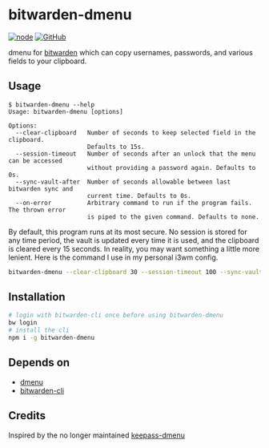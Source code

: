 # bitwarden-dmenu

[![node](https://img.shields.io/node/v/bitwarden-dmenu.svg)](http://npmjs.com/package/bitwarden-dmenu)
[![GitHub](https://img.shields.io/github/license/andykais/bitwarden-dmenu.svg)](https://github.com/andykais/bitwarden-dmenu/blob/master/LICENSE)



dmenu for [bitwarden](https://bitwarden.com/) which can copy usernames, passwords, and various fields to your
clipboard.

## Usage
```
$ bitwarden-dmenu --help
Usage: bitwarden-dmenu [options]

Options:
  --clear-clipboard   Number of seconds to keep selected field in the clipboard.
                      Defaults to 15s.
  --session-timeout   Number of seconds after an unlock that the menu can be accessed
                      without providing a password again. Defaults to 0s.
  --sync-vault-after  Number of seconds allowable between last bitwarden sync and
                      current time. Defaults to 0s.
  --on-error          Arbitrary command to run if the program fails. The thrown error
                      is piped to the given command. Defaults to none.
```
By default, this program runs at its most secure. No session is stored for any time period, the vault is updated
every time it is used, and the clipboard is cleared every 15 seconds. In reality, you may want something a
little more lenient. Here is the command I use in my personal i3wm config.

```bash
bitwarden-dmenu --clear-clipboard 30 --session-timeout 100 --sync-vault-after 3600 --on-error 'xargs notify-send --urgency=low'
```

## Installation
```bash
# login with bitwarden-cli once before using bitwarden-dmenu
bw login
# install the cli
npm i -g bitwarden-dmenu
```

## Depends on
- [dmenu](https://tools.suckless.org/dmenu/)
- [bitwarden-cli](https://help.bitwarden.com/article/cli/)

## Credits

Inspired by the no longer maintained [keepass-dmenu](https://github.com/gustavnikolaj/keepass-dmenu)
